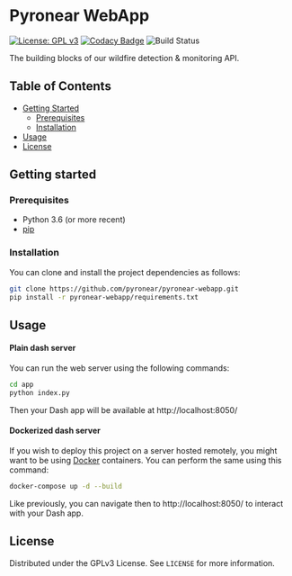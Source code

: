 # Pyronear WebApp
[![License: GPL v3](https://img.shields.io/badge/License-GPLv3-blue.svg)](LICENSE) [![Codacy Badge](https://app.codacy.com/project/badge/Grade/0e4490e06eaf41a3a5faea69dad5caa9)](https://www.codacy.com/gh/pyronear/pyronear-webapp/dashboard?utm_source=github.com&amp;utm_medium=referral&amp;utm_content=pyronear/pyronear-webapp&amp;utm_campaign=Badge_Grade) ![Build Status](https://github.com/pyronear/pyronear-webapp/workflows/dash-project/badge.svg) 

The building blocks of our wildfire detection & monitoring API.



## Table of Contents

- [Getting Started](#getting-started)
  - [Prerequisites](#prerequisites)
  - [Installation](#installation)
- [Usage](#usage)
- [License](#license)



## Getting started

### Prerequisites

- Python 3.6 (or more recent)
- [pip](https://pip.pypa.io/en/stable/)

### Installation

You can clone and install the project dependencies as follows:

```bash
git clone https://github.com/pyronear/pyronear-webapp.git
pip install -r pyronear-webapp/requirements.txt
```



## Usage

#### Plain dash server

You can run the web server using the following commands:

```bash
cd app
python index.py
```

Then your Dash app will be available at http://localhost:8050/

#### Dockerized dash server

If you wish to deploy this project on a server hosted remotely, you might want to be using [Docker](https://www.docker.com/) containers. You can perform the same using this command:

```bash
docker-compose up -d --build
```

Like previously, you can navigate then to http://localhost:8050/ to interact with your Dash app.



## License

Distributed under the GPLv3 License. See `LICENSE` for more information.